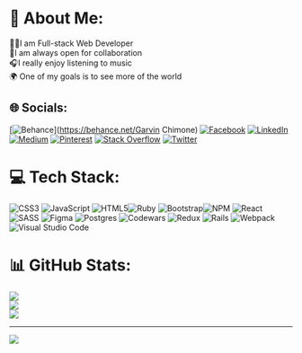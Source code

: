 # 💫 About Me:
👨‍💻I am  Full-stack Web Developer<br>🤝I am always open for collaboration<br>🎧I really enjoy listening to music<br>🌍 One of my goals is to see more of the world


## 🌐 Socials:
[![Behance](https://img.shields.io/badge/Behance-1769ff?logo=behance&logoColor=white)](https://behance.net/Garvin Chimone) [![Facebook](https://img.shields.io/badge/Facebook-%231877F2.svg?logo=Facebook&logoColor=white)](https://facebook.com/GarvinChimone) [![LinkedIn](https://img.shields.io/badge/LinkedIn-%230077B5.svg?logo=linkedin&logoColor=white)](https://www.linkedin.com/in/garvin-chimone/)
[![Medium](https://img.shields.io/badge/Medium-12100E?logo=medium&logoColor=white)](https://medium.com/@GarvinChimone) [![Pinterest](https://img.shields.io/badge/Pinterest-%23E60023.svg?logo=Pinterest&logoColor=white)](https://pinterest.com/Garvinchimone) [![Stack Overflow](https://img.shields.io/badge/-Stackoverflow-FE7A16?logo=stack-overflow&logoColor=white)](https://stackoverflow.com/users/GarvinChimone) [![Twitter](https://img.shields.io/badge/Twitter-%231DA1F2.svg?logo=Twitter&logoColor=white)](https://twitter.com/GarvinChimone) 

# 💻 Tech Stack:
![CSS3](https://img.shields.io/badge/css3-%231572B6.svg?style=for-the-badge&logo=css3&logoColor=white) ![JavaScript](https://img.shields.io/badge/javascript-%23323330.svg?style=for-the-badge&logo=javascript&logoColor=%23F7DF1E) ![HTML5](https://img.shields.io/badge/html5-%23E34F26.svg?style=for-the-badge&logo=html5&logoColor=white)![Ruby](https://img.shields.io/badge/ruby-%23CC342D.svg?style=for-the-badge&logo=ruby&logoColor=white) ![Bootstrap](https://img.shields.io/badge/bootstrap-%23563D7C.svg?style=for-the-badge&logo=bootstrap&logoColor=white)![NPM](https://img.shields.io/badge/NPM-%23000000.svg?style=for-the-badge&logo=npm&logoColor=white) ![React](https://img.shields.io/badge/react-%2320232a.svg?style=for-the-badge&logo=react&logoColor=%2361DAFB) ![SASS](https://img.shields.io/badge/SASS-hotpink.svg?style=for-the-badge&logo=SASS&logoColor=white) ![Figma](https://img.shields.io/badge/figma-%23F24E1E.svg?style=for-the-badge&logo=figma&logoColor=white) ![Postgres](https://img.shields.io/badge/postgres-%23316192.svg?style=for-the-badge&logo=postgresql&logoColor=white) ![Codewars](https://img.shields.io/badge/Codewars-B1361E?style=for-the-badge&logo=codewars&logoColor=grey) ![Redux](https://img.shields.io/badge/redux-%23593d88.svg?style=for-the-badge&logo=redux&logoColor=white) ![Rails](https://img.shields.io/badge/rails-%23CC0000.svg?style=for-the-badge&logo=ruby-on-rails&logoColor=white) ![Webpack](https://img.shields.io/badge/webpack-%238DD6F9.svg?style=for-the-badge&logo=webpack&logoColor=black) ![Visual Studio Code](https://img.shields.io/badge/Visual%20Studio%20Code-0078d7.svg?style=for-the-badge&logo=visual-studio-code&logoColor=white)
# 📊 GitHub Stats:
![](https://github-readme-stats.vercel.app/api?username=Chimoneg27&theme=radical&hide_border=false&include_all_commits=false&count_private=false)<br/>
![](https://github-readme-streak-stats.herokuapp.com/?user=Chimoneg27&theme=radical&hide_border=false)<br/>
![](https://github-readme-stats.vercel.app/api/top-langs/?username=Chimoneg27&theme=radical&hide_border=false&include_all_commits=false&count_private=false&layout=compact)

---
[![](https://visitcount.itsvg.in/api?id=Chimoneg27&icon=0&color=0)](https://visitcount.itsvg.in)

<!-- Proudly created with GPRM ( https://gprm.itsvg.in ) -->
